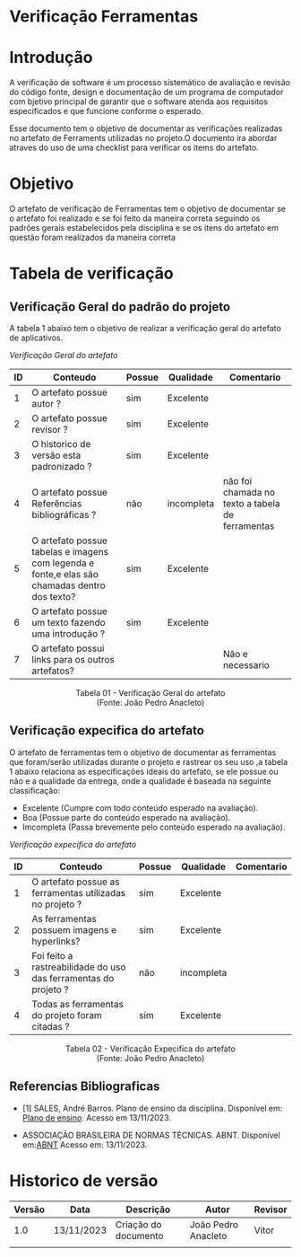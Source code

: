 # Verificação Ferramentas

# Introdução

A verificação de software é um processo sistemático de avaliação e revisão do código fonte, design e documentação de um programa de computador com bjetivo principal de garantir que o software atenda aos requisitos especificados e que funcione conforme o esperado. 

Esse documento tem o objetivo de documentar as verificações realizadas no artefato de Ferraments utilizadas no projeto.O documento ira abordar atraves do uso de uma checklist para verificar os items do artefato.

# Objetivo

O artefato de verificação de Ferramentas tem o objetivo de documentar se o artefato foi realizado e se foi feito da maneira correta seguindo os padrões gerais estabelecidos pela disciplina e se os itens do artefato em questão foram realizados da maneira correta

# Tabela de verificação

## Verificação Geral do padrão do projeto

A tabela 1 abaixo tem o objetivo de realizar a verificação geral do artefato de aplicativos.

*Verificação Geral do artefato*

| ID  | Conteudo                                                                                      | Possue | Qualidade  | Comentario                                       |
| --- | --------------------------------------------------------------------------------------------- | ------ | ---------- | ------------------------------------------------ |
| 1   | O artefato possue autor ?                                                                     | sim    | Excelente  |                                                  |
| 2   | O artefato possue revisor ?                                                                   | sim    | Excelente  |                                                  |
| 3   | O historico de versão esta padronizado ?                                                      | sim    | Excelente  |                                                  |
| 4   | O artefato possue Referências bibliográficas ?                                                | não    | incompleta | não foi chamada no texto a tabela de ferramentas |
| 5   | O artefato possue tabelas e imagens com legenda e fonte,e elas são chamadas dentro dos texto? | sim    | Excelente  |                                                  |
| 6   | O artefato possue um texto fazendo uma introdução ?                                           | sim    | Excelente  |                                                  |
| 7   | O artefato possui links para os outros artefatos?                                             |        |            | Não e necessario                                 |

<p align="center">
Tabela 01 - Verificação Geral do artefato<br>
(Fonte: João Pedro Anacleto)
</p>

## Verificação expecifica do artefato

O artefato de ferramentas tem o objetivo de documentar as ferramentas que foram/serão utilizadas durante o projeto e rastrear os seu uso ,a tabela 1 abaixo relaciona as especificações ideais do artefato, se ele possue ou não e a qualidade da entrega, onde a qualidade é baseada na seguinte classificação:

- Excelente (Cumpre com todo conteúdo esperado na avaliação).
- Boa (Possue parte do conteúdo esperado na avaliação).
- Imcompleta (Passa brevemente pelo conteúdo esperado na avaliação).

*Verificação expecifica do artefato*

| ID  | Conteudo                                                        | Possue | Qualidade  | Comentario |
| --- | --------------------------------------------------------------- | ------ | ---------- | ---------- |
| 1   | O artefato possue as ferramentas utilizadas no projeto ?        | sim    | Excelente  |            |
| 2   | As ferramentas possuem imagens e hyperlinks?                    | sim    | Excelente  |            |
| 3   | Foi feito a rastreabilidade do uso das ferramentas do projeto ? | não    | incompleta |            |
| 4   | Todas as ferramentas do projeto foram citadas ?                 | sim    | Excelente  |            |


<p align="center">
Tabela 02 - Verificação Expecifica do artefato<br>
(Fonte: João Pedro Anacleto)
</p>

## Referencias Bibliograficas

- [1] SALES, André Barros. Plano de ensino da disciplina. Disponível em: [Plano de ensino](https://aprender3.unb.br/pluginfile.php/2692699/mod_resource/content/34/Plano_de_Ensino%20RE%20022023%20Turma%202.pdf ). Acesso em 13/11/2023.

- ASSOCIAÇÃO BRASILEIRA DE NORMAS TÉCNICAS. ABNT. Disponível em:[ABNT](https://www.abnt.org.br/) Acesso em: 13/11/2023.

# Historico de versão

| Versão | Data       | Descrição            | Autor               | Revisor |
| ------ | ---------- | -------------------- | ------------------- | ------- |
| 1.0    | 13/11/2023 | Criação do documento | João Pedro Anacleto |  Vitor       |
|        |            |                      |                     |         |